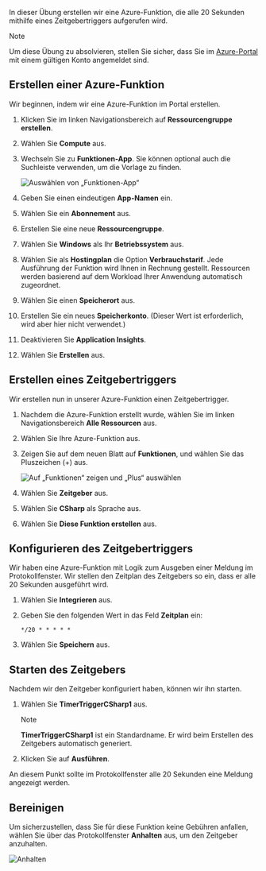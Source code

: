In dieser Übung erstellen wir eine Azure-Funktion, die alle 20 Sekunden mithilfe eines Zeitgebertriggers aufgerufen wird.

> [!NOTE] 
> Um diese Übung zu absolvieren, stellen Sie sicher, dass Sie im [Azure-Portal](https://portal.azure.com/) mit einem gültigen Konto angemeldet sind.

## <a name="create-an-azure-function"></a>Erstellen einer Azure-Funktion

Wir beginnen, indem wir eine Azure-Funktion im Portal erstellen.

1. Klicken Sie im linken Navigationsbereich auf **Ressourcengruppe erstellen**.

1. Wählen Sie **Compute** aus.

1. Wechseln Sie zu **Funktionen-App**. Sie können optional auch die Suchleiste verwenden, um die Vorlage zu finden.

    ![Auswählen von „Funktionen-App“](../media-drafts/4-click-function-app.png)

1. Geben Sie einen eindeutigen **App-Namen** ein.

1. Wählen Sie ein **Abonnement** aus.

1. Erstellen Sie eine neue **Ressourcengruppe**.

1. Wählen Sie **Windows** als Ihr **Betriebssystem** aus.

1. Wählen Sie als **Hostingplan** die Option **Verbrauchstarif**. Jede Ausführung der Funktion wird Ihnen in Rechnung gestellt. Ressourcen werden basierend auf dem Workload Ihrer Anwendung automatisch zugeordnet.

1. Wählen Sie einen **Speicherort** aus.

1. Erstellen Sie ein neues **Speicherkonto**. (Dieser Wert ist erforderlich, wird aber hier nicht verwendet.)

1. Deaktivieren Sie **Application Insights**.

1. Wählen Sie **Erstellen** aus.

## <a name="create-a-timer-trigger"></a>Erstellen eines Zeitgebertriggers

Wir erstellen nun in unserer Azure-Funktion einen Zeitgebertrigger.

1. Nachdem die Azure-Funktion erstellt wurde, wählen Sie im linken Navigationsbereich **Alle Ressourcen** aus.

1. Wählen Sie Ihre Azure-Funktion aus.

1. Zeigen Sie auf dem neuen Blatt auf **Funktionen**, und wählen Sie das Pluszeichen (+) aus.

    ![Auf „Funktionen“ zeigen und „Plus“ auswählen](../media-drafts/4-hover-function.png)

1. Wählen Sie **Zeitgeber** aus.

1. Wählen Sie **CSharp** als Sprache aus.

1. Wählen Sie **Diese Funktion erstellen** aus.

## <a name="configure-the-timer-trigger"></a>Konfigurieren des Zeitgebertriggers

Wir haben eine Azure-Funktion mit Logik zum Ausgeben einer Meldung im Protokollfenster. Wir stellen den Zeitplan des Zeitgebers so ein, dass er alle 20 Sekunden ausgeführt wird.

1. Wählen Sie **Integrieren** aus.

1. Geben Sie den folgenden Wert in das Feld **Zeitplan** ein:

    ```
    */20 * * * * *
    ```

1. Wählen Sie **Speichern** aus.

## <a name="start-the-timer"></a>Starten des Zeitgebers

Nachdem wir den Zeitgeber konfiguriert haben, können wir ihn starten.

1. Wählen Sie **TimerTriggerCSharp1** aus. 

    > [!NOTE]
    > **TimerTriggerCSharp1** ist ein Standardname. Er wird beim Erstellen des Zeitgebers automatisch generiert.

1. Klicken Sie auf **Ausführen**. 

An diesem Punkt sollte im Protokollfenster alle 20 Sekunden eine Meldung angezeigt werden.

## <a name="clean-up"></a>Bereinigen

Um sicherzustellen, dass Sie für diese Funktion keine Gebühren anfallen, wählen Sie über das Protokollfenster **Anhalten** aus, um den Zeitgeber anzuhalten.

![Anhalten](../media-drafts/4-pause-timer.png)


